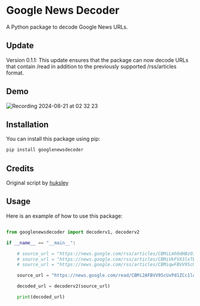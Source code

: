 # Google News Decoder

A Python package to decode Google News URLs.

## Update

Version 0.1.1: This update ensures that the package can now decode URLs that contain /read in addition to the previously supported /rss/articles format.

## Demo

![Recording 2024-08-21 at 02 32 23](https://github.com/user-attachments/assets/ab3fcc54-2852-4487-9f6e-1654c142f8a9)


## Installation

You can install this package using pip:

```sh
pip install googlenewsdecoder
```

## Credits

Original script by [huksley](https://gist.github.com/huksley/)

## Usage

Here is an example of how to use this package:

```python

from googlenewsdecoder import decoderv1, decoderv2

if __name__ == "__main__":

    # source_url = "https://news.google.com/rss/articles/CBMiLmh0dHBzOi8vd3d3LmJiYy5jb20vbmV3cy9hcnRpY2xlcy9jampqbnhkdjE4OG_SATJodHRwczovL3d3dy5iYmMuY29tL25ld3MvYXJ0aWNsZXMvY2pqam54ZHYxODhvLmFtcA?oc=5"
    # source_url = "https://news.google.com/rss/articles/CBMiVkFVX3lxTE4zaGU2bTY2ZGkzdTRkSkJ0cFpsTGlDUjkxU2FBRURaTWU0c3QzVWZ1MHZZNkZ5Vzk1ZVBnTDFHY2R6ZmdCUkpUTUJsS1pqQTlCRzlzbHV3?oc=5"
    # source_url = "https://news.google.com/rss/articles/CBMiqwFBVV95cUxNMTRqdUZpNl9hQldXbGo2YVVLOGFQdkFLYldlMUxUVlNEaElsYjRRODVUMkF3R1RYdWxvT1NoVzdUYS0xSHg3eVdpTjdVODQ5cVJJLWt4dk9vZFBScVp2ZmpzQXZZRy1ncDM5c2tRbXBVVHVrQnpmMGVrQXNkQVItV3h4dVQ1V1BTbjhnM3k2ZUdPdnhVOFk1NmllNTZkdGJTbW9NX0k5U3E2Tkk?oc=5"

    source_url = "https://news.google.com/read/CBMi2AFBVV95cUxPd1ZCc1loODVVNHpnbFFTVHFkTG94eWh1NWhTeE9yT1RyNTRXMVV2S1VIUFM3ZlVkVjl6UHh3RkJ0bXdaTVRlcHBjMWFWTkhvZWVuM3pBMEtEdlllRDBveGdIUm9GUnJ4ajd1YWR5cWs3VFA5V2dsZnY1RDZhVDdORHRSSE9EalF2TndWdlh4bkJOWU5UMTdIV2RCc285Q2p3MFA4WnpodUNqN1RNREMwa3d5T2ZHS0JlX0MySGZLc01kWDNtUEkzemtkbWhTZXdQTmdfU1JJaXY?hl=en-US&gl=US&ceid=US%3Aen"

    decoded_url = decoderv2(source_url)

    print(decoded_url)
```
